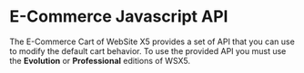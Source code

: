 # E-Commerce Javascript API

The E-Commerce Cart of WebSite X5 provides a set of API that you can use to modify the default cart behavior.
To use the provided API you must use the **Evolution** or **Professional** editions of WSX5.